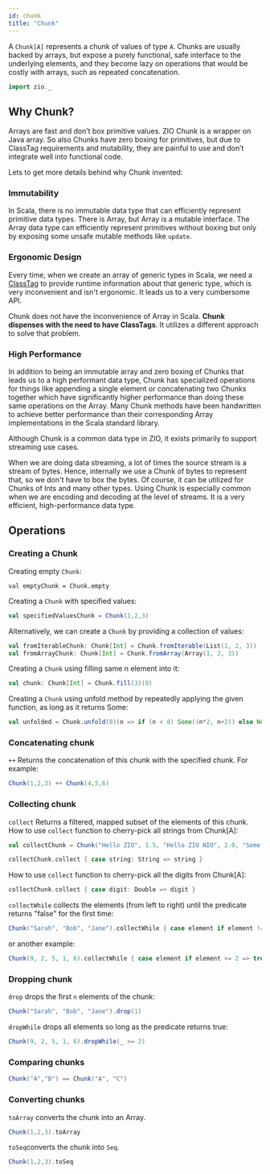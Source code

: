 ```yaml
---
id: chunk
title: "Chunk"
---
```

A `Chunk[A]` represents a chunk of values of type `A`. Chunks are usually backed by arrays, but expose a purely functional, safe interface to the underlying elements, and they become lazy on operations that would be costly with arrays, such as repeated concatenation.

```scala mdoc:invisible
import zio._
```

## Why Chunk?
Arrays are fast and don’t box primitive values. ZIO Chunk is a wrapper on Java array. So also Chunks have zero boxing for primitives, but due to ClassTag requirements and mutability, they are painful to use and don’t integrate well into functional code.

Lets to get more details behind why Chunk invented:

### Immutability
In Scala, there is no immutable data type that can efficiently represent primitive data types. There is Array, but Array is a mutable interface. The Array data type can efficiently represent primitives without boxing but only by exposing some unsafe mutable methods like `update`.

### Ergonomic Design
Every time, when we create an array of generic types in Scala, we need a [ClassTag](https://www.scala-lang.org/api/current/scala/reflect/ClassTag.html) to provide runtime information about that generic type, which is very inconvenient and isn't ergonomic. It leads us to a very cumbersome API.

Chunk does not have the inconvenience of Array in Scala. **Chunk dispenses with the need to have ClassTags**. It utilizes a different approach to solve that problem. 

### High Performance
In addition to being an immutable array and zero boxing of Chunks that leads us to a high performant data type, Chunk has specialized operations for things like appending a single element or concatenating two Chunks together which have significantly higher performance than doing these same operations on the Array. Many Chunk methods have been handwritten to achieve better performance than their corresponding Array implementations in the Scala standard library.

Although Chunk is a common data type in ZIO, it exists primarily to support streaming use cases. 

When we are doing data streaming, a lot of times the source stream is a stream of bytes. Hence, internally we use a Chunk of bytes to represent that, so we don't have to box the bytes. Of course, it can be utilized for Chunks of Ints and many other types. Using Chunk is especially common when we are encoding and decoding at the level of streams. It is a very efficient, high-performance data type. 

## Operations

### Creating a Chunk

Creating empty `Chunk`:
```
val emptyChunk = Chunk.empty
```

Creating a `Chunk` with specified values:
```scala mdoc
val specifiedValuesChunk = Chunk(1,2,3)
```

Alternatively, we can create a `Chunk` by providing a collection of values:
```scala mdoc
val fromIterableChunk: Chunk[Int] = Chunk.fromIterable(List(1, 2, 3))
val fromArrayChunk: Chunk[Int] = Chunk.fromArray(Array(1, 2, 3))
```

Creating a `Chunk` using filling same n element into it:
```scala mdoc
val chunk: Chunk[Int] = Chunk.fill(3)(0)
```

Creating a `Chunk` using unfold method by repeatedly applying the given function, as long as it returns Some:
```scala mdoc
val unfolded = Chunk.unfold(0)(n => if (n < 8) Some((n*2, n+2)) else None)
```

### Concatenating chunk

`++` Returns the concatenation of this chunk with the specified chunk. For example:

```scala mdoc
Chunk(1,2,3) ++ Chunk(4,5,6)
```

### Collecting chunk

`collect` Returns a filtered, mapped subset of the elements of this chunk.
How to use `collect` function to cherry-pick all strings from Chunk[A]:

```scala mdoc
val collectChunk = Chunk("Hello ZIO", 1.5, "Hello ZIO NIO", 2.0, "Some string", 2.5)

collectChunk.collect { case string: String => string }
```
How to use `collect` function to cherry-pick all the digits from Chunk[A]:

```scala mdoc
collectChunk.collect { case digit: Double => digit }
```

`collectWhile` collects the elements (from left to right) until the predicate returns "false" for the first time:

```scala mdoc
Chunk("Sarah", "Bob", "Jane").collectWhile { case element if element != "Bob" => true }
```
or another example:

```scala mdoc
Chunk(9, 2, 5, 1, 6).collectWhile { case element if element >= 2 => true }
```
### Dropping chunk

`drop` drops the first `n` elements of the chunk:

```scala mdoc
Chunk("Sarah", "Bob", "Jane").drop(1)
```

`dropWhile` drops all elements so long as the predicate returns true:

```scala mdoc
Chunk(9, 2, 5, 1, 6).dropWhile(_ >= 2)
```

### Comparing chunks

```scala mdoc
Chunk("A","B") == Chunk("A", "C")
```

### Converting chunks

`toArray` converts the chunk into an Array.

```scala mdoc:silent
Chunk(1,2,3).toArray
```

`toSeq`converts the chunk into `Seq`.

``` scala mdoc
Chunk(1,2,3).toSeq
```
 
